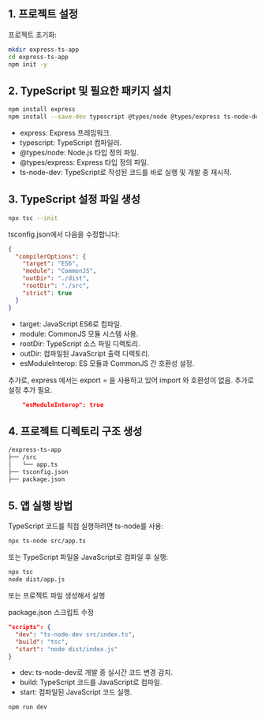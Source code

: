 ## 1. 프로젝트 설정
프로젝트 초기화:

```bash
mkdir express-ts-app
cd express-ts-app
npm init -y
```

## 2. TypeScript 및 필요한 패키지 설치
```bash
npm install express
npm install --save-dev typescript @types/node @types/express ts-node-dev
```
- express: Express 프레임워크.
- typescript: TypeScript 컴파일러.
- @types/node: Node.js 타입 정의 파일.
- @types/express: Express 타입 정의 파일.
- ts-node-dev: TypeScript로 작성된 코드를 바로 실행 및 개발 중 재시작.

## 3. TypeScript 설정 파일 생성
```bash
npx tsc --init
```

tsconfig.json에서 다음을 수정합니다:
```json
{
  "compilerOptions": {
    "target": "ES6",
    "module": "CommonJS",
    "outDir": "./dist",
    "rootDir": "./src",
    "strict": true
  }
}
```
- target: JavaScript ES6로 컴파일.
- module: CommonJS 모듈 시스템 사용.
- rootDir: TypeScript 소스 파일 디렉토리.
- outDir: 컴파일된 JavaScript 출력 디렉토리.
- esModuleInterop: ES 모듈과 CommonJS 간 호환성 설정.

추가로, express 에서는 export = 을 사용하고 있어 import 와 호환성이 없음. 추가로 설정 추가 필요.
```json
    "esModuleInterop": true
```

## 4. 프로젝트 디렉토리 구조 생성

```bash
/express-ts-app
├── /src
│   └── app.ts
├── tsconfig.json
├── package.json
```

## 5. 앱 실행 방법
TypeScript 코드를 직접 실행하려면 ts-node를 사용:

```bash
npx ts-node src/app.ts
```

또는 TypeScript 파일을 JavaScript로 컴파일 후 실행:

```bash
npx tsc
node dist/app.js
```

또는 프로젝트 파일 생성해서 실행

package.json 스크립트 수정
```json
"scripts": {
  "dev": "ts-node-dev src/index.ts",
  "build": "tsc",
  "start": "node dist/index.js"
}
```

- dev: ts-node-dev로 개발 중 실시간 코드 변경 감지.
- build: TypeScript 코드를 JavaScript로 컴파일.
- start: 컴파일된 JavaScript 코드 실행.

```bash
npm run dev
```
